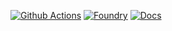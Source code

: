 [![Github Actions][gha-badge]][gha] [![Foundry][foundry-badge]][foundry] [![Docs][docs-badge]][docs]

[gha]: https://github.com/centrifuge/protocol/actions
[gha-badge]: https://github.com/centrifuge/protocol/actions/workflows/ci.yml/badge.svg
[foundry]: https://getfoundry.sh
[foundry-badge]: https://img.shields.io/badge/Built%20with-Foundry-FFDB1C.svg
[docs]: https://v3-1.documentation-569.pages.dev/developer/protocol/overview/
[docs-badge]: https://img.shields.io/badge/Docs-docs.centrifuge.io-6EDFFB.svg
